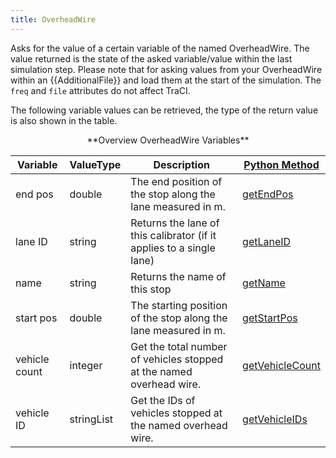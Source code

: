 ```yaml
---
title: OverheadWire
---
```


Asks for the value of a certain variable of the named OverheadWire.
The value returned is the state of the asked variable/value within the
last simulation step. Please note that for asking values from your
OverheadWire within an {{AdditionalFile}} and load them at the start of the simulation. The `freq` and `file`
attributes do not affect TraCI.

The following variable values can be retrieved, the type of the return
value is also shown in the table.

<center>
**Overview OverheadWire Variables**
</center>

| Variable                                     | ValueType           | Description       |  [Python Method](../TraCI/Interfacing_TraCI_from_Python.md)    |
| -------------------------------------------- | ------------------- | ----------------- | -------------------------------------------------------------- |
| end pos                                  | double          | The end position of the stop along the lane measured in m.  | [getEndPos](https://sumo.dlr.de/pydoc/traci._overheadwire.html#OverheadWireDomain-getEndPos) |    
| lane ID                                  | string          | Returns the lane of this calibrator (if it applies to a single lane)  | [getLaneID](https://sumo.dlr.de/pydoc/traci._overheadwire.html#OverheadWireDomain-getLaneID) |    
| name                                | string          | Returns the name of this stop  | [getName](https://sumo.dlr.de/pydoc/traci._overheadwire.html#OverheadWireDomain-getName) |    
| start pos                                  | double          | The starting position of the stop along the lane measured in m.  | [getStartPos](https://sumo.dlr.de/pydoc/traci._overheadwire.html#OverheadWireDomain-getStartPos) |    
| vehicle count                                 | integer          | Get the total number of vehicles stopped at the named overhead wire.  | [getVehicleCount](https://sumo.dlr.de/pydoc/traci._overheadwire.html#OverheadWireDomain-getVehicleCount) |    
| vehicle ID                                 | stringList          |  Get the IDs of vehicles stopped at the named overhead wire.  | [getVehicleIDs](https://sumo.dlr.de/pydoc/traci._overheadwire.html#OverheadWireDomain-getVehicleIDs) |    
